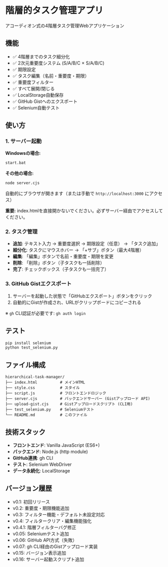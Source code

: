 # 階層的タスク管理アプリ

アコーディオン式の4階層タスク管理Webアプリケーション

## 機能

- ✅ 4階層までのタスク細分化
- ✅ 2次元重要度システム (S/A/B/C × S/A/B/C)
- ✅ 期限設定
- ✅ タスク編集（名前・重要度・期限）
- ✅ 重要度フィルター
- ✅ すべて展開/閉じる
- ✅ LocalStorage自動保存
- ✅ GitHub Gistへのエクスポート
- ✅ Selenium自動テスト

## 使い方

### 1. サーバー起動

**Windowsの場合:**
```bash
start.bat
```

**その他の場合:**
```bash
node server.cjs
```

自動的にブラウザが開きます（または手動で `http://localhost:3000` にアクセス）

**重要:** index.htmlを直接開かないでください。必ずサーバー経由でアクセスしてください。

### 2. タスク管理

- **追加**: テキスト入力 → 重要度選択 → 期限設定（任意） → 「タスク追加」
- **細分化**: タスクにマウスホバー → 「+サブ」ボタン（最大4階層）
- **編集**: 「編集」ボタンで名前・重要度・期限を変更
- **削除**: 「削除」ボタン（子タスクも一括削除）
- **完了**: チェックボックス（子タスクも一括完了）

### 3. GitHub Gistエクスポート

1. サーバーを起動した状態で「GitHubエクスポート」ボタンをクリック
2. 自動的にGistが作成され、URLがクリップボードにコピーされる

※ `gh` CLI認証が必要です: `gh auth login`

## テスト

```bash
pip install selenium
python test_selenium.py
```

## ファイル構成

```
hierarchical-task-manager/
├── index.html          # メインHTML
├── style.css           # スタイル
├── script.js           # フロントエンドロジック
├── server.cjs          # バックエンドサーバー (Gistアップロード API)
├── upload-gist.cjs     # Gistアップロードスクリプト (CLI用)
├── test_selenium.py    # Seleniumテスト
└── README.md           # このファイル
```

## 技術スタック

- **フロントエンド**: Vanilla JavaScript (ES6+)
- **バックエンド**: Node.js (http module)
- **GitHub連携**: gh CLI
- **テスト**: Selenium WebDriver
- **データ永続化**: LocalStorage

## バージョン履歴

- v0.1: 初回リリース
- v0.2: 重要度・期限機能追加
- v0.3: フィルター機能・デフォルト未設定対応
- v0.4: フィルタークリア・編集機能強化
- v0.4.1: 階層フィルターバグ修正
- v0.05: Seleniumテスト追加
- v0.06: GitHub API方式（失敗）
- v0.07: gh CLI経由のGistアップロード実装
- v0.15: バージョン表示追加
- v0.16: サーバー起動スクリプト追加
